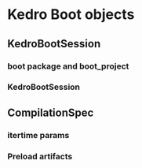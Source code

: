 # Kedro Boot objects

## KedroBootSession

### boot package and boot_project

### KedroBootSession

## CompilationSpec

### itertime params

### Preload artifacts
